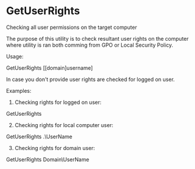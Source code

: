 # GetUserRights
Checking all user permissions on the target computer

The purpose of this utility is to check resultant user rights on the computer where utility is ran both comming from GPO or Local Security Policy.

Usage:

GetUserRights [[domain\]username]

In case you don't provide user rights are checked for logged on user.

Examples:

1. Checking rights for logged on user:

GetUserRights

2. Checking rights for local computer user:

GetUserRights .\UserName

3. Checking rights for domain user:

GetUserRights Domain\UserName


